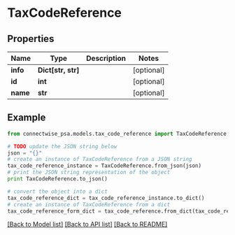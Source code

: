 # TaxCodeReference


## Properties
Name | Type | Description | Notes
------------ | ------------- | ------------- | -------------
**info** | **Dict[str, str]** |  | [optional] 
**id** | **int** |  | [optional] 
**name** | **str** |  | [optional] 

## Example

```python
from connectwise_psa.models.tax_code_reference import TaxCodeReference

# TODO update the JSON string below
json = "{}"
# create an instance of TaxCodeReference from a JSON string
tax_code_reference_instance = TaxCodeReference.from_json(json)
# print the JSON string representation of the object
print TaxCodeReference.to_json()

# convert the object into a dict
tax_code_reference_dict = tax_code_reference_instance.to_dict()
# create an instance of TaxCodeReference from a dict
tax_code_reference_form_dict = tax_code_reference.from_dict(tax_code_reference_dict)
```
[[Back to Model list]](../README.md#documentation-for-models) [[Back to API list]](../README.md#documentation-for-api-endpoints) [[Back to README]](../README.md)


